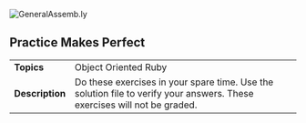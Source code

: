 ![GeneralAssemb.ly](http://studio.generalassemb.ly/GA_Slide_Assets/Exercise_icon_md.png)

## Practice Makes Perfect


| | |
| ------------- |:-------------|
| __Topics__ | Object Oriented Ruby| 
| __Description__| Do these exercises in your spare time. Use the solution file to verify your answers. These exercises will not be graded.|    
 


   
 


